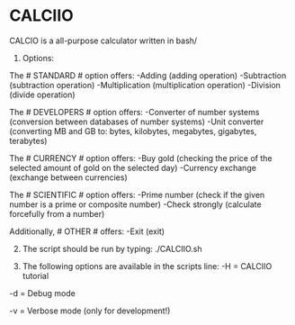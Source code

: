 # CALCIIO
CALCIO is a all-purpose calculator written in bash/

1) Options:

The # STANDARD # option offers:
-Adding (adding operation)
-Subtraction (subtraction operation)
-Multiplication (multiplication operation)
-Division (divide operation)

The # DEVELOPERS # option offers:
-Converter of number systems (conversion between databases of number systems)
-Unit converter (converting MB and GB to: bytes, kilobytes, megabytes, gigabytes, terabytes)

The # CURRENCY # option offers:
-Buy gold (checking the price of the selected amount of gold on the selected day)
-Currency exchange (exchange between currencies)

The # SCIENTIFIC # option offers:
-Prime number (check if the given number is a prime or composite number)
-Check strongly (calculate forcefully from a number)

Additionally, # OTHER # offers:
-Exit (exit)

2) The script should be run by typing:
  ./CALCIIO.sh

3) The following options are available in the scripts line:
-H = CALCIIO tutorial

-d = Debug mode

-v = Verbose mode (only for development!)

